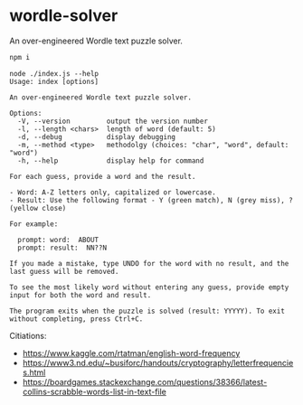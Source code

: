# wordle-solver
An over-engineered Wordle text puzzle solver.

```bash
npm i
```

```
node ./index.js --help
Usage: index [options]

An over-engineered Wordle text puzzle solver.

Options:
  -V, --version         output the version number
  -l, --length <chars>  length of word (default: 5)
  -d, --debug           display debugging
  -m, --method <type>   methodolgy (choices: "char", "word", default: "word")
  -h, --help            display help for command

For each guess, provide a word and the result.

- Word: A-Z letters only, capitalized or lowercase.
- Result: Use the following format - Y (green match), N (grey miss), ? (yellow close)

For example:

  prompt: word:  ABOUT
  prompt: result:  NN??N

If you made a mistake, type UNDO for the word with no result, and the last guess will be removed.

To see the most likely word without entering any guess, provide empty input for both the word and result.

The program exits when the puzzle is solved (result: YYYYY). To exit without completing, press Ctrl+C.
```

Citiations:

- https://www.kaggle.com/rtatman/english-word-frequency
- https://www3.nd.edu/~busiforc/handouts/cryptography/letterfrequencies.html
- https://boardgames.stackexchange.com/questions/38366/latest-collins-scrabble-words-list-in-text-file
